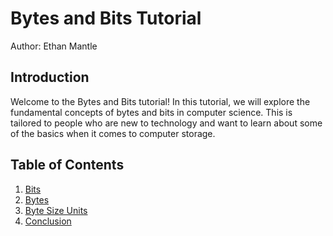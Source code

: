 # Bytes and Bits Tutorial
Author: Ethan Mantle
## Introduction

Welcome to the Bytes and Bits tutorial! In this tutorial, we will explore the fundamental concepts of bytes and bits in computer science.
This is tailored to people who are new to technology and want to learn about some of the basics when it comes to computer storage.

## Table of Contents

1. [Bits](bits.md)
2. [Bytes](bytes.md)
3. [Byte Size Units](byte-size-units.md)
4. [Conclusion](conclusion.md)
